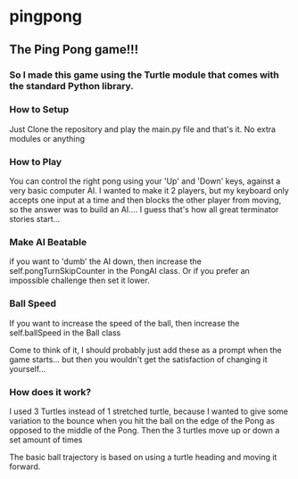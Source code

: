 # pingpong
## The Ping Pong game!!!

### So I made this game using the Turtle module that comes with the standard Python library.

### How to Setup

Just Clone the repository and play the main.py file and that's it. No extra modules or anything

### How to Play

You can control the right pong using your 'Up' and 'Down' keys, against a very basic computer AI. I wanted to make it 2 players, but my keyboard only accepts
one input at a time and then blocks the other player from moving, so the answer was to build an AI.... I guess that's how all
great terminator stories start...

### Make AI Beatable

if you want to 'dumb' the AI down, then increase the self.pongTurnSkipCounter in the PongAI class. Or if you prefer an impossible
challenge then set it lower.

### Ball Speed

If you want to increase the speed of the ball, then increase the self.ballSpeed in the Ball class

Come to think of it, I should probably just add these as a prompt when the game starts... but then you
wouldn't get the satisfaction of changing it yourself...

### How does it work?

I used 3 Turtles instead of 1 stretched turtle, because I wanted to give some variation to the bounce when you hit
the ball on the edge of the Pong as opposed to the middle of the Pong. Then the 3 turtles move up or down a set amount of times

The basic ball trajectory is based on using a turtle heading and moving it forward.
